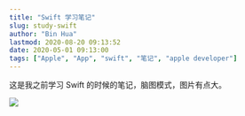 ```yaml
---
title: "Swift 学习笔记"
slug: study-swift
author: "Bin Hua"
lastmod: 2020-08-20 09:13:52
date: 2020-05-01 09:13:00
tags: ["Apple", "App", "swift", "笔记", "apple developer"]
---
```


这是我之前学习 Swift 的时候的笔记，脑图模式，图片有点大。

![](/imgs/study-swift-01.PNG)